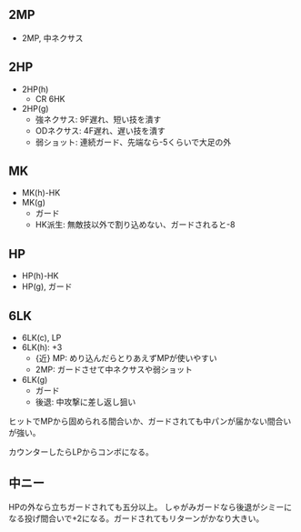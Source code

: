 ## 2MP

- 2MP, 中ネクサス

## 2HP

- 2HP(h)
  - CR 6HK
- 2HP(g)
  - 強ネクサス: 9F遅れ、短い技を潰す
  - ODネクサス: 4F遅れ、遅い技を潰す
  - 弱ショット: 連続ガード、先端なら-5くらいで大足の外

## MK

- MK(h)-HK
- MK(g)
  - ガード
  - HK派生: 無敵技以外で割り込めない、ガードされると-8

## HP

- HP(h)-HK
- HP(g), ガード

## 6LK

- 6LK(c), LP
- 6LK(h): +3
  - {近} MP: めり込んだらとりあえずMPが使いやすい
  - 2MP: ガードさせて中ネクサスや弱ショット
- 6LK(g)
  - ガード
  - 後退: 中攻撃に差し返し狙い

ヒットでMPから固められる間合いか、ガードされても中パンが届かない間合いが強い。

カウンターしたらLPからコンボになる。

## 中ニー

HPの外なら立ちガードされても五分以上。
しゃがみガードなら後退がシミーになる投げ間合いで+2になる。ガードされてもリターンがかなり大きい。
